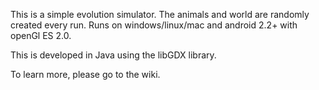 This is a simple evolution simulator. The animals and world are randomly
created every run. Runs on windows/linux/mac and android 2.2+ with openGl ES 2.0.

This is developed in Java using the libGDX library.

To learn more, please go to the wiki.